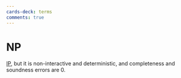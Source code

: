 ```yaml
---
cards-deck: terms
comments: true
---
```


# NP []()

[IP](ip.md), but it is non-interactive and deterministic, and completeness and soundness errors are 0.

[](1713280884937)
